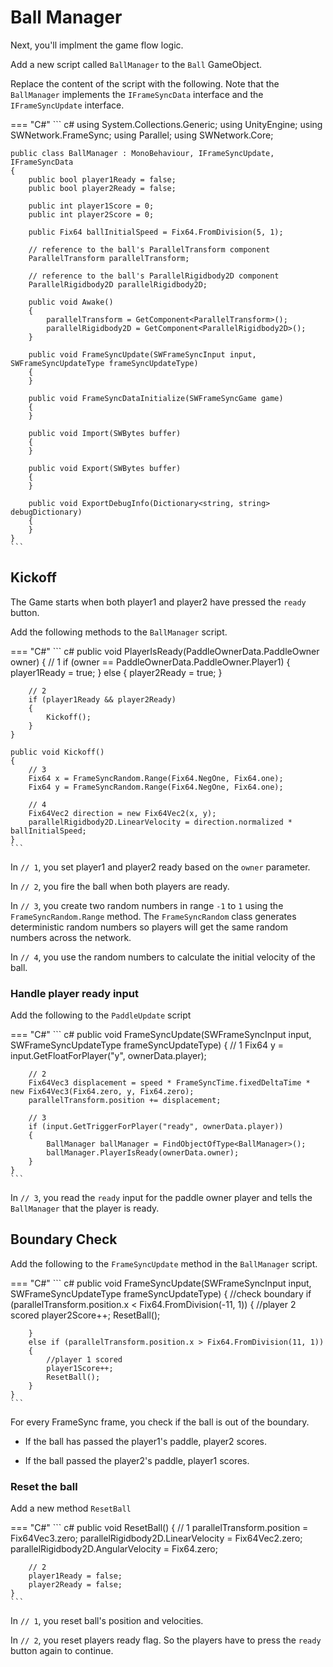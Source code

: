# Ball Manager

Next, you'll implment the game flow logic.

Add a new script called `BallManager` to the `Ball` GameObject. 

Replace the content of the script with the following. Note that the `BallManager` implements the `IFrameSyncData` interface and the `IFrameSyncUpdate` interface.

=== "C#"
    ``` c#
    using System.Collections.Generic;
    using UnityEngine;
    using SWNetwork.FrameSync;
    using Parallel;
    using SWNetwork.Core;

    public class BallManager : MonoBehaviour, IFrameSyncUpdate, IFrameSyncData
    {
        public bool player1Ready = false;
        public bool player2Ready = false;

        public int player1Score = 0;
        public int player2Score = 0;

        public Fix64 ballInitialSpeed = Fix64.FromDivision(5, 1);

        // reference to the ball's ParallelTransform component
        ParallelTransform parallelTransform;

        // reference to the ball's ParallelRigidbody2D component
        ParallelRigidbody2D parallelRigidbody2D;

        public void Awake()
        {
            parallelTransform = GetComponent<ParallelTransform>();
            parallelRigidbody2D = GetComponent<ParallelRigidbody2D>();
        }

        public void FrameSyncUpdate(SWFrameSyncInput input, SWFrameSyncUpdateType frameSyncUpdateType)
        {
        }

        public void FrameSyncDataInitialize(SWFrameSyncGame game)
        {
        }

        public void Import(SWBytes buffer)
        {
        }

        public void Export(SWBytes buffer)
        {
        }

        public void ExportDebugInfo(Dictionary<string, string> debugDictionary)
        {
        }
    }
    ```

## Kickoff

The Game starts when both player1 and player2 have pressed the `ready` button.

Add the following methods to the `BallManager` script.

=== "C#"
    ``` c#
    public void PlayerIsReady(PaddleOwnerData.PaddleOwner owner)
    {
        // 1
        if (owner == PaddleOwnerData.PaddleOwner.Player1)
        {
            player1Ready = true;
        }
        else
        {
            player2Ready = true;
        }

        // 2
        if (player1Ready && player2Ready)
        {
            Kickoff();
        }
    }

    public void Kickoff()
    {
        // 3
        Fix64 x = FrameSyncRandom.Range(Fix64.NegOne, Fix64.one);
        Fix64 y = FrameSyncRandom.Range(Fix64.NegOne, Fix64.one);

        // 4
        Fix64Vec2 direction = new Fix64Vec2(x, y);
        parallelRigidbody2D.LinearVelocity = direction.normalized * ballInitialSpeed;
    }
    ```
In `// 1`, you set player1 and player2 ready based on the `owner` parameter.

In `// 2`, you fire the ball when both players are ready.

In `// 3`, you create two random numbers in range `-1` to `1` using the `FrameSyncRandom.Range` method. The `FrameSyncRandom` class generates deterministic random numbers so players will get the same random numbers across the network.

In `// 4`, you use the random numbers to calculate the initial velocity of the ball.

### Handle player ready input

Add the following to the `PaddleUpdate` script

=== "C#"
    ``` c#
    public void FrameSyncUpdate(SWFrameSyncInput input, SWFrameSyncUpdateType frameSyncUpdateType)
    {
        // 1
        Fix64 y = input.GetFloatForPlayer("y", ownerData.player);

        // 2
        Fix64Vec3 displacement = speed * FrameSyncTime.fixedDeltaTime * new Fix64Vec3(Fix64.zero, y, Fix64.zero);
        parallelTransform.position += displacement;

        // 3
        if (input.GetTriggerForPlayer("ready", ownerData.player))
        {
            BallManager ballManager = FindObjectOfType<BallManager>();
            ballManager.PlayerIsReady(ownerData.owner);
        }
    }
    ```

In `// 3`, you read the `ready` input for the paddle owner player and tells the `BallManager` that the player is ready.

## Boundary Check

Add the following to the `FrameSyncUpdate` method in the `BallManager` script.

=== "C#"
    ``` c#
    public void FrameSyncUpdate(SWFrameSyncInput input, SWFrameSyncUpdateType frameSyncUpdateType)
    {
        //check boundary
        if (parallelTransform.position.x < Fix64.FromDivision(-11, 1))
        {
            //player 2 scored
            player2Score++;
            ResetBall();

        }
        else if (parallelTransform.position.x > Fix64.FromDivision(11, 1))
        {
            //player 1 scored
            player1Score++;
            ResetBall();
        }
    }
    ```
For every FrameSync frame, you check if the ball is out of the boundary. 

- If the ball has passed the player1's paddle, player2 scores. 

- If the ball passed the player2's paddle, player1 scores.

### Reset the ball

Add a new method `ResetBall`

=== "C#"
    ``` c#
    public void ResetBall()
    {
        // 1
        parallelTransform.position = Fix64Vec3.zero;
        parallelRigidbody2D.LinearVelocity = Fix64Vec2.zero;
        parallelRigidbody2D.AngularVelocity = Fix64.zero;

        // 2
        player1Ready = false;
        player2Ready = false;
    }
    ```

In `// 1`, you reset ball's position and velocities.

In `// 2`, you reset players ready flag. So the players have to press the `ready` button again to continue.